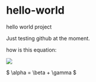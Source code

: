 # hello-world
hello world project

Just testing github at the moment.

how is this equation:

<img src="https://render.githubusercontent.com/render/math?math=e^{i \pi} = -1">

$
\alpha = \beta + \gamma
$


